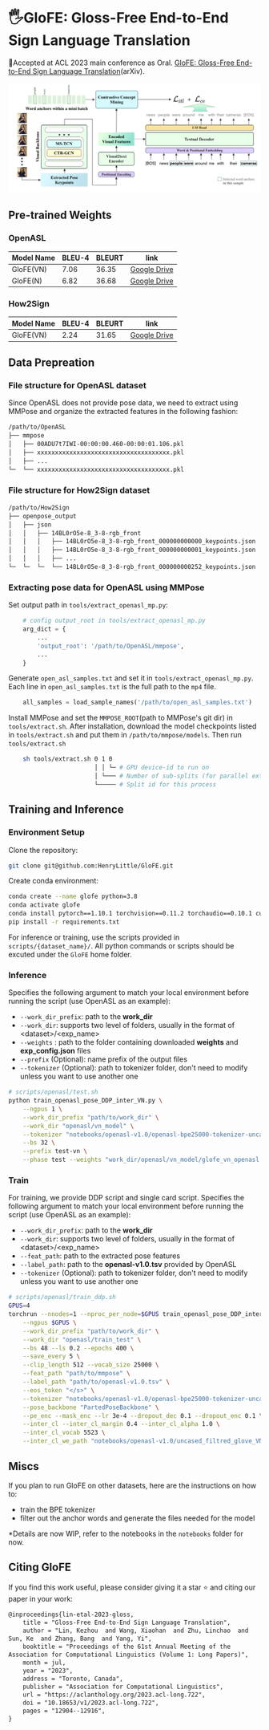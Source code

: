 # 🖐️GloFE: Gloss-Free End-to-End Sign Language Translation
🌟Accepted at ACL 2023 main conference as Oral. [GloFE: Gloss-Free End-to-End Sign Language Translation](https://arxiv.org/abs/2305.12876)(arXiv).
<!-- <div align="center">
<img src="figs/framework.png" width="95%">
</div> -->
![teaser](figs/framework.png)

## Pre-trained Weights
### OpenASL
| Model Name | BLEU-4 | BLEURT | link |
|-|-|-|-|
| GloFE(VN) | 7.06 | 36.35 | [Google Drive](https://drive.google.com/file/d/18jwr8I7utzkBuRMOK5JLIyjvZIKQkWBi/view?usp=sharing) |
| GloFE(N)  | 6.82 | 36.68 | [Google Drive](https://drive.google.com/file/d/1_u0FT7SaREUGEYVaC9iZEICdbdE8dazs/view?usp=sharing) |
### How2Sign
| Model Name | BLEU-4 | BLEURT | link |
|-|-|-|-|
| GloFE(VN) | 2.24 | 31.65 | [Google Drive](https://drive.google.com/file/d/1ASf_UrKJ9hMd4_NIwj1Ov2WOOf4dK0lT/view?usp=sharing) |

## Data Prepreation
### File structure for OpenASL dataset
Since OpenASL does not provide pose data, we need to extract using MMPose and organize the extracted features in the following fashion:
```bash
/path/to/OpenASL
├── mmpose
│   ├── 00ADU7t7IWI-00:00:00.460-00:00:01.106.pkl
│   ├── xxxxxxxxxxxxxxxxxxxxxxxxxxxxxxxxxxxxx.pkl
│   ├── ...
└─  └── xxxxxxxxxxxxxxxxxxxxxxxxxxxxxxxxxxxxx.pkl
```

### File structure for How2Sign dataset
```bash
/path/to/How2Sign
├── openpose_output
│   ├── json
│   │   ├── 14BL0rO5e-8_3-8-rgb_front
│   │   │   ├── 14BL0rO5e-8_3-8-rgb_front_000000000000_keypoints.json
│   │   │   ├── 14BL0rO5e-8_3-8-rgb_front_000000000001_keypoints.json
│   │   │   ├── ...
└─  └─  └─  └── 14BL0rO5e-8_3-8-rgb_front_000000000252_keypoints.json
```
### Extracting pose data for OpenASL using MMPose
Set output path in `tools/extract_openasl_mp.py`:
```python
    # config output_root in tools/extract_openasl_mp.py
    arg_dict = {
        ...
        'output_root': '/path/to/OpenASL/mmpose',
        ...
    }
```
Generate `open_asl_samples.txt` and set it in `tools/extract_openasl_mp.py`. Each line in `open_asl_samples.txt` is the full path to the `mp4` file.
```python
    all_samples = load_sample_names('/path/to/open_asl_samples.txt')
```
Install MMPose and set the `MMPOSE_ROOT`(path to MMPose's git dir) in `tools/extract.sh`. After installation, download the model checkpoints listed in `tools/extract.sh` and put them in `/path/to/mmpose/models`. Then run `tools/extract.sh`
```bash
    sh tools/extract.sh 0 1 0
                        │ │ └─ # GPU device-id to run on
                        │ └─── # Number of sub-splits (for parallel extraction)
                        └───── # Split id for this process
```
## Training and Inference

### Environment Setup

Clone the repository:
```bash
git clone git@github.com:HenryLittle/GloFE.git
```
Create conda environment:

```bash
conda create --name glofe python=3.8
conda activate glofe
conda install pytorch==1.10.1 torchvision==0.11.2 torchaudio==0.10.1 cudatoolkit=11.3 -c pytorch -c conda-forge
pip install -r requirements.txt
```
<!-- ```bash
conda create --name glofe python=3.8
conda activate glofe
conda install pytorch==1.12.0 torchvision==0.13.0 torchaudio==0.12.0 cudatoolkit=11.3 -c pytorch
pip install -r requirements.txt

``` -->
For inference or training, use the scripts provided in `scripts/{dataset_name}/`. All python commands or scripts should be excuted under the `GloFE` home folder.
### Inference
Specifies the following argument to match your local environment before running the script (use OpenASL as an example):
 - `--work_dir_prefix`: path to the **work_dir**
 - `--work_dir`: supports two level of folders, usually in the format of \<dataset\>/\<exp_name\>
 - `--weights` : path to the folder containing downloaded **weights** and **exp_config.json** files
 - `--prefix` (Optional): name prefix of the output files
 - `--tokenizer` (Optional): path to tokenizer folder, don't need to modify unless you want to use another one

```bash
# scripts/openasl/test.sh
python train_openasl_pose_DDP_inter_VN.py \
    --ngpus 1 \
    --work_dir_prefix "path/to/work_dir" \
    --work_dir "openasl/vn_model" \
    --tokenizer "notebooks/openasl-v1.0/openasl-bpe25000-tokenizer-uncased" \
    --bs 32 \
    --prefix test-vn \
    --phase test --weights "work_dir/openasl/vn_model/glofe_vn_openasl.pt"
```


### Train 
For training, we provide DDP script and single card script. Specifies the following argument to match your local environment before running the script (use OpenASL as an example):
 - `--work_dir_prefix`: path to the **work_dir**
 - `--work_dir`: supports two level of folders, usually in the format of \<dataset\>/\<exp_name\>
 - `--feat_path`: path to the extracted pose features
 - `--label_path`: path to the **openasl-v1.0.tsv** provided by OpenASL
 - `--tokenizer` (Optional): path to tokenizer folder, don't need to modify unless you want to use another one

```bash
# scripts/openasl/train_ddp.sh
GPUS=4
torchrun --nnodes=1 --nproc_per_node=$GPUS train_openasl_pose_DDP_inter_VN.py \
    --ngpus $GPUS \
    --work_dir_prefix "path/to/work_dir" \
    --work_dir "openasl/train_test" \
    --bs 48 --ls 0.2 --epochs 400 \
    --save_every 5 \
    --clip_length 512 --vocab_size 25000 \
    --feat_path "path/to/mmpose" \
    --label_path "path/to/openasl-v1.0.tsv" \
    --eos_token "</s>" \
    --tokenizer "notebooks/openasl-v1.0/openasl-bpe25000-tokenizer-uncased" \
    --pose_backbone "PartedPoseBackbone" \
    --pe_enc --mask_enc --lr 3e-4 --dropout_dec 0.1 --dropout_enc 0.1 \
    --inter_cl --inter_cl_margin 0.4 --inter_cl_alpha 1.0 \
    --inter_cl_vocab 5523 \
    --inter_cl_we_path "notebooks/openasl-v1.0/uncased_filtred_glove_VN_embed.pkl"
```

## Miscs
If you plan to run GloFE on other datasets, here are the instructions on how to:
- train the BPE tokenizer
- filter out the anchor words and generate the files needed for the model

\*Details are now WIP, refer to the notebooks in the `notebooks` folder for now.

## Citing GloFE
If you find this work useful, please consider giving it a star ⭐ and citing our paper in your work:
```
@inproceedings{lin-etal-2023-gloss,
    title = "Gloss-Free End-to-End Sign Language Translation",
    author = "Lin, Kezhou  and Wang, Xiaohan  and Zhu, Linchao  and Sun, Ke  and Zhang, Bang  and Yang, Yi",
    booktitle = "Proceedings of the 61st Annual Meeting of the Association for Computational Linguistics (Volume 1: Long Papers)",
    month = jul,
    year = "2023",
    address = "Toronto, Canada",
    publisher = "Association for Computational Linguistics",
    url = "https://aclanthology.org/2023.acl-long.722",
    doi = "10.18653/v1/2023.acl-long.722",
    pages = "12904--12916",
}

```
